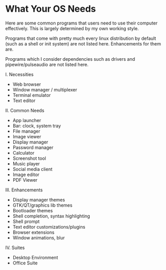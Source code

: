 # What Your OS Needs

Here are some common programs that users need to use their computer effectively.
This is largely determined by my own working style.

Programs that come with pretty much every linux distribution by default (such as
a shell or init system) are not listed here. Enhancements for them are.

Programs which I consider dependencies such as drivers and pipewire/pulseaudio
are not listed here.

I. Necessities

- Web browser
- Window manager / multiplexer
- Terminal emulator
- Text editor

II. Common Needs

- App launcher
- Bar: clock, system tray
- File manager
- Image viewer
- Display manager
- Password manager
- Calculator
- Screenshot tool
- Music player
- Social media client
- Image editor
- PDF Viewer

III. Enhancements

- Display manager themes
- GTK/QT/graphics lib themes
- Bootloader themes
- Shell completion, syntax highlighting
- Shell prompt
- Text editor customizations/plugins
- Browser extensions
- Window animations, blur

IV. Suites

- Desktop Environment
- Office Suite
